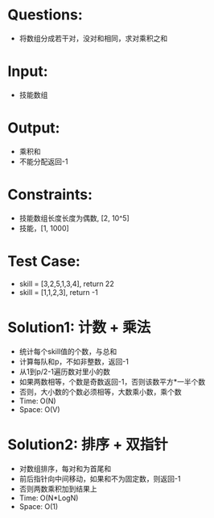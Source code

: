 # Questions: 
 - 将数组分成若干对，没对和相同，求对乘积之和

# Input: 
 - 技能数组

# Output:
 - 乘积和
 - 不能分配返回-1

# Constraints:
 - 技能数组长度长度为偶数, [2, 10^5]
 - 技能，[1, 1000]

# Test Case:
 - skill = [3,2,5,1,3,4], return 22
 - skill = [1,1,2,3], return -1

# Solution1: 计数 + 乘法
 - 统计每个skill值的个数，与总和
 - 计算每队和p，不如非整数，返回-1
 - 从1到p/2-1遍历数对里小的数
 - 如果两数相等，个数是奇数返回-1，否则该数平方*一半个数
 - 否则，大小数的个数必须相等，大数乘小数，乘个数
 - Time: O(N)
 - Space: O(V)

# Solution2: 排序 + 双指针
 - 对数组排序，每对和为首尾和
 - 前后指针向中间移动，如果和不为固定数，则返回-1
 - 否则两数乘积加到结果上
 - Time: O(N*LogN)
 - Space: O(1)